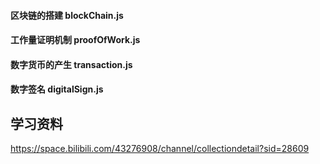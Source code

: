 #### 区块链的搭建 blockChain.js
#### 工作量证明机制 proofOfWork.js
#### 数字货币的产生 transaction.js
####  数字签名 digitalSign.js

## 学习资料
https://space.bilibili.com/43276908/channel/collectiondetail?sid=28609
